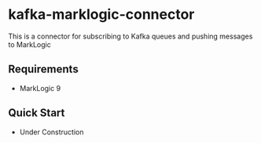 # kafka-marklogic-connector

This is a connector for subscribing to Kafka queues and pushing messages to MarkLogic

## Requirements
* MarkLogic 9

## Quick Start
* Under Construction